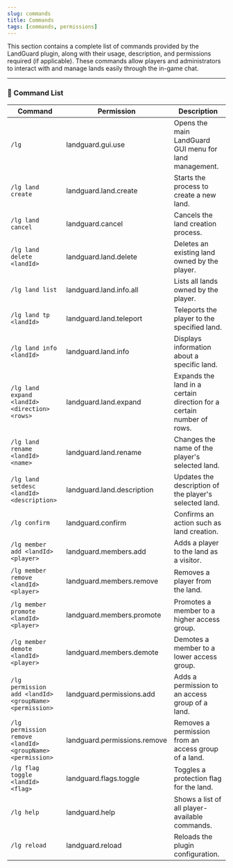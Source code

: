 ```yaml
---
slug: commands
title: Commands
tags: [commands, permissions]
---
```


This section contains a complete list of commands provided by the LandGuard plugin, along with their usage, description, and permissions required (if applicable). These commands allow players and administrators to interact with and manage lands easily through the in-game chat.

---

### 📜 Command List

| Command                                        | Permission                      | Description                                                             |
|------------------------------------------------|---------------------------------|-------------------------------------------------------------------------|
| `/lg`                                          | landguard.gui.use               | Opens the main LandGuard GUI menu for land management.                  |
| `/lg land create`                              | landguard.land.create           | Starts the process to create a new land.                                |
| `/lg land cancel`                              | landguard.cancel                | Cancels the land creation process.                                      |
| `/lg land delete <landId>`                     | landguard.land.delete           | Deletes an existing land owned by the player.                           |
| `/lg land list`                                | landguard.land.info.all         | Lists all lands owned by the player.                                    |
| `/lg land tp <landId>`                         | landguard.land.teleport         | Teleports the player to the specified land.                             |
| `/lg land info <landId>`                       | landguard.land.info             | Displays information about a specific land.                             |
| `/lg land expand <landId> <direction> <rows>`  | landguard.land.expand           | Expands the land in a certain direction for a certain number of rows.   |
| `/lg land rename <landId> <name>`              | landguard.land.rename           | Changes the name of the player's selected land.                         |
| `/lg land setdesc <landId> <description>`      | landguard.land.description      | Updates the description of the player's selected land.                  |
| `/lg confirm`                                  | landguard.confirm               | Confirms an action such as land creation.                               |
| `/lg member add <landId> <player>`             | landguard.members.add           | Adds a player to the land as a visitor.                                 |
| `/lg member remove <landId> <player>`          | landguard.members.remove        | Removes a player from the land.                                         |
| `/lg member promote <landId> <player>`         | landguard.members.promote       | Promotes a member to a higher access group.                             |
| `/lg member demote <landId> <player>`          | landguard.members.demote        | Demotes a member to a lower access group.                               |
| `/lg permission add <landId> <groupName> <permission>` | landguard.permissions.add | Adds a permission to an access group of a land.                 |
| `/lg permission remove <landId> <groupName> <permission>` | landguard.permissions.remove | Removes a permission from an access group of a land.      |
| `/lg flag toggle <landId> <flag>`              | landguard.flags.toggle          | Toggles a protection flag for the land.                                 |
| `/lg help`                                     | landguard.help                  | Shows a list of all player-available commands.                          |
| `/lg reload`                                   | landguard.reload                | Reloads the plugin configuration.                                       |
